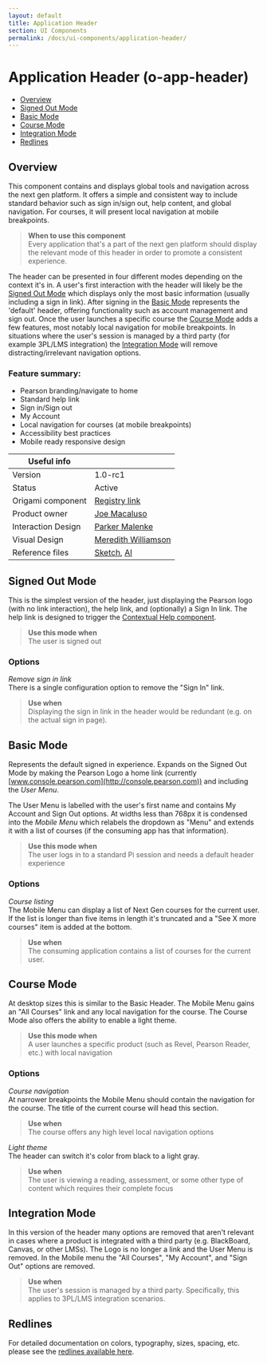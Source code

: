 ```yaml
---
layout: default
title: Application Header
section: UI Components
permalink: /docs/ui-components/application-header/
---
```


# Application Header (o-app-header)

* [Overview](#overview)
* [Signed Out Mode](#signed-out-mode)
* [Basic Mode](#basic-mode)
* [Course Mode](#course-mode)
* [Integration Mode](#integration-mode)
* [Redlines](#redlines)

## Overview
This component contains and displays global tools and navigation across the next gen platform. It offers a simple and consistent way to include standard behavior such as sign in/sign out, help content, and global navigation. For courses, it will present local navigation at mobile breakpoints.

> **When to use this component**  
> Every application that's a part of the next gen platform should display the relevant mode of this header in order to promote a consistent experience.

The header can be presented in four different modes depending on the context it's in. A user's first interaction with the header will likely be the [Signed Out Mode](#anonymous-mode) which displays only the most basic information (usually including a sign in link). After signing in the [Basic Mode](#basic-mode) represents the 'default' header, offering functionality such as account management and sign out. Once the user launches a specific course the [Course Mode](#course-mode) adds a few features, most notably local navigation for mobile breakpoints. In situations where the user's session is managed by a third party (for example 3PL/LMS integration) the [Integration Mode](#focus-mode) will remove distracting/irrelevant navigation options.

### Feature summary:

- Pearson branding/navigate to home
- Standard help link
- Sign in/Sign out
- My Account
- Local navigation for courses (at mobile breakpoints)
- Accessibility best practices
- Mobile ready responsive design


|   Useful info          |                                       |
|------------------------|---------------------------------------|
|   Version              |    1.0-rc1                            |
|   Status               |    Active                             |
|   Origami component    |    [Registry link][reg-entry]         |
|   Product owner        |    [Joe Macaluso][jm-contact]         |
|   Interaction Design   |    [Parker Malenke][pm-contact]       |
|   Visual Design        |    [Meredith Williamson][mw-contact]  |
|   Reference files      |    [Sketch][sk], [AI][ai]             |

[pm-contact]: mailto:parker.malenke@pearson.com
[mw-contact]: mailto:meredith.williamson@pearson.com
[jm-contact]: mailto:joe.macaluso@pearson.com
[reg-entry]:  https://origami.pearsoned.com/registry/components/o-app-header
[sk]:         ./assets/o-app-header.sketch
[ai]:         ./assets/o-app-header.ai



## Signed Out Mode
This is the simplest version of the header, just displaying the Pearson logo (with no link interaction), the help link, and (optionally) a Sign In link. The help link is designed to trigger the [Contextual Help component]().

> **Use this mode when**  
> The user is signed out

### Options

*Remove sign in link*  
There is a single configuration option to remove the "Sign In" link.

> **Use when**  
> Displaying the sign in link in the header would be redundant (e.g. on the actual sign in page).


## Basic Mode
Represents the default signed in experience. Expands on the Signed Out Mode by making the Pearson Logo a home link (currently [www.console.pearson.com](http://console.pearson.com)) and including the *User Menu*.

The User Menu is labelled with the user's first name and contains My Account and Sign Out options. At widths less than 768px it is condensed into the *Mobile Menu* which relabels the dropdown as "Menu" and extends it with a list of courses (if the consuming app has that information).

> **Use this mode when**  
> The user logs in to a standard Pi session and needs a default header experience

### Options

*Course listing*  
The Mobile Menu can display a list of Next Gen courses for the current user. If the list is longer than five items in length it's truncated and a "See X more courses" item is added at the bottom.

> **Use when**  
> The consuming application contains a list of courses for the current user.



## Course Mode
At desktop sizes this is similar to the Basic Header. The Mobile Menu gains an "All Courses" link and any local navigation for the course. The Course Mode also offers the ability to enable a light theme.

> **Use this mode when**  
> A user launches a specific product (such as Revel, Pearson Reader, etc.) with local navigation


### Options

*Course navigation*  
At narrower breakpoints the Mobile Menu should contain the navigation for the course. The title of the current course will head this section.

> **Use when**  
> The course offers any high level local navigation options


*Light theme*  
The header can switch it's color from black to a light gray.

> **Use when**  
> The user is viewing a reading, assessment, or some other type of content which requires their complete focus

<!-- ***

#### User/Nav Menu customization `[deprecated]`
A product can insert arbitrary items in the User/Nav Menu which will appear above the standard items. This ability is included to support use cases for existing products, but should not be used by any new consumers of the header.

> **Use when**  
> REVEL needs to display an "About REVEL" link

> **Use when**  
> REVEL needs to display an "Exit review mode" link

***

#### Search box insertion `[deprecated]`
REVEL can manually manipulate the dom for the header to include the search box at widths `>=` 758px. This is non-standard behavior to meet REVEL's needs as the transition is made to a more component-oriented architecture and design.

> **Use when**  
> REVEL needs to include a search box in the header -->


## Integration Mode
In this version of the header many options are removed that aren't relevant in cases where a product is integrated with a third party (e.g. BlackBoard, Canvas, or other LMSs). The Logo is no longer a link and the User Menu is removed. In the Mobile menu the "All Courses", "My Account", and "Sign Out" options are removed.

> **Use when**  
> The user's session is managed by a third party. Specifically, this applies to 3PL/LMS integration scenarios.




## Redlines

For detailed documentation on colors, typography, sizes, spacing, etc. please see the [redlines available here](./assets/redlines.zip).
